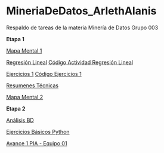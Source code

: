 # MineriaDeDatos_ArlethAlanis
Respaldo de tareas de la materia Minería de Datos Grupo 003

**Etapa 1**

[Mapa Mental 1](https://github.com/ArlethAlanisAguirre/MineriaDeDatos_ArlethAlanis/blob/master/MapaMental_1_1801925.pdf)

[Regresión Lineal](https://github.com/armandios/armando/blob/master/Presentacion_%7BRegresion%7D_%7BN.%20de%20equipo%7D.pdf)
[Código Actividad Regresión Lineal](https://github.com/soloSergioo/Mineria_de_Datos/blob/master/RegresionL_Temp.ipynb)

[Ejercicios 1](https://github.com/OmarAlejandroGarzaEspinosa/MineriaDeDatos_OmarGarza_1931548/blob/master/Ejercicios1_%7B03%7D_%7B03%7D.pdf)
[Código Ejercicios 1](https://github.com/armandios/armando/blob/master/Ejercicios_1.ipynb)

[Resumenes Técnicas](https://github.com/ArlethAlanisAguirre/MineriaDeDatos_ArlethAlanis/blob/master/Resumenes_1801925.pdf)

[Mapa Mental 2](https://github.com/ArlethAlanisAguirre/MineriaDeDatos_ArlethAlanis/blob/master/MapaMental2_1801925.pdf)


**Etapa 2**

[Análisis BD](https://github.com/ArlethAlanisAguirre/MineriaDeDatos_ArlethAlanis/blob/master/AnalisisBD_1801925.pdf)

[Ejercicios Básicos Python](https://github.com/ArlethAlanisAguirre/MineriaDeDatos_ArlethAlanis/blob/master/PythonBasico_1801925.ipynb)

[Avance 1 PIA - Equipo 01](https://github.com/ArlethAlanisAguirre/MineriaDeDatos_ArlethAlanis/blob/master/Avance1-PIA_Equipo01_Grupo03.pdf)
